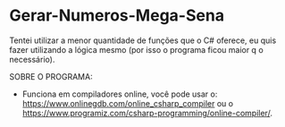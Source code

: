 # Gerar-Numeros-Mega-Sena
Tentei utilizar a menor quantidade de funções que o C# oferece, eu quis fazer utilizando a lógica mesmo (por isso o programa ficou maior q o necessário).

SOBRE O PROGRAMA:
- Funciona em compiladores online, você pode usar o: https://www.onlinegdb.com/online_csharp_compiler ou o https://www.programiz.com/csharp-programming/online-compiler/.
